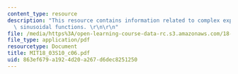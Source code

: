 ```yaml
---
content_type: resource
description: "This resource contains information related to complex exponentials and\
  \ sinusoidal functions. \r\n\r\n"
file: /media/https%3A/open-learning-course-data-rc.s3.amazonaws.com/18-03-differential-equations-spring-2010/863ef679a1924d20a267d6dec8251250_MIT18_03S10_c06.pdf
file_type: application/pdf
resourcetype: Document
title: MIT18_03S10_c06.pdf
uid: 863ef679-a192-4d20-a267-d6dec8251250
---
```

